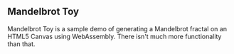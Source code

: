 Mandelbrot Toy
---

Mandelbrot Toy is a sample demo of generating a Mandelbrot fractal on an HTML5 Canvas using WebAssembly. There isn't much more functionality than that.
